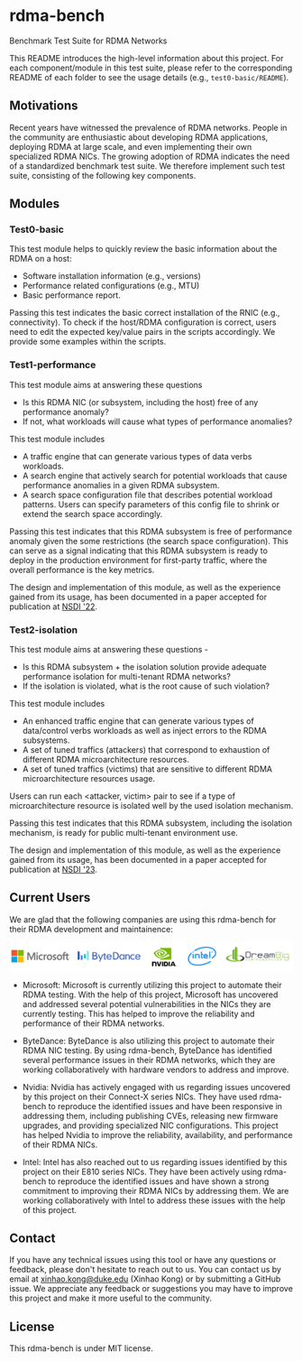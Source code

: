 # rdma-bench
Benchmark Test Suite for RDMA Networks


This README introduces the high-level information about this project. For each component/module in this test suite, please refer to the corresponding README of each folder to see the usage details (e.g., `test0-basic/README`).

## Motivations

Recent years have witnessed the prevalence of RDMA networks. People in the community are enthusiastic about developing RDMA applications, deploying RDMA at large scale, and even implementing their own specialized RDMA NICs. The growing adoption of RDMA indicates the need of a standardized benchmark test suite. We therefore implement such test suite, consisting of the following key components.

## Modules
### Test0-basic

This test module helps to quickly review the basic information about the RDMA on a host:
- Software installation information (e.g., versions)
- Performance related configurations (e.g., MTU)
- Basic performance report.

Passing this test indicates the basic correct installation of the RNIC (e.g., connectivity). To check if the host/RDMA configuration is correct, users need to edit the expected key/value pairs in the scripts accordingly. We provide some examples within the scripts.

### Test1-performance

This test module aims at answering these questions 
- Is this RDMA NIC (or subsystem, including the host) free of any performance anomaly? 
- If not, what workloads will cause what types of performance anomalies?

This test module includes 
- A traffic engine that can generate various types of data verbs workloads. 
- A search engine that actively search for potential workloads that cause performance anomalies in a given RDMA subsystem.
- A search space configuration file that describes potential workload patterns. Users can specify parameters of this config file to shrink or extend the search space accordingly.

Passing this test indicates that this RDMA subsystem is free of performance anomaly given the some restrictions (the search space configuration). This can serve as a signal indicating that this RDMA subsystem is ready to deploy in the production environment for first-party traffic, where the overall performance is the key metrics.

The design and implementation of this module, as well as the experience gained from its usage, has been documented in a paper accepted for publication at [NSDI '22](https://www.usenix.org/conference/nsdi22/presentation/kong).

### Test2-isolation

This test module aims at answering these questions - 
- Is this RDMA subsystem + the isolation solution provide adequate performance isolation for multi-tenant RDMA networks?
- If the isolation is violated, what is the root cause of such violation?

This test module includes
- An enhanced traffic engine that can generate various types of data/control verbs workloads as well as inject errors to the RDMA subsystems.
- A set of tuned traffics (attackers) that correspond to exhaustion of different RDMA microarchitecture resources.
- A set of tuned traffics (victims) that are sensitive to different RDMA microarchitecture resources usage.

Users can run each \<attacker, victim\> pair to see if a type of microarchitecture resource is isolated well by the used isolation mechanism.

Passing this test indicates that this RDMA subsystem, including the isolation mechanism, is ready for public multi-tenant environment use.

The design and implementation of this module, as well as the experience gained from its usage, has been documented in a paper accepted for publication at [NSDI '23](https://www.usenix.org/conference/nsdi23/presentation/kong).

## Current Users

We are glad that the following companies are using this rdma-bench for their RDMA development and maintainence:
<p align="center">
<img src="icon.jpg" alt="Alt text" width="600">
</p>

- Microsoft: Microsoft is currently utilizing this project to automate their RDMA testing. With the help of this project, Microsoft has uncovered and addressed several potential vulnerabilities in the NICs they are currently testing. This has helped to improve the reliability and performance of their RDMA networks.

- ByteDance: ByteDance is also utilizing this project to automate their RDMA NIC testing. By using rdma-bench, ByteDance has identified several performance issues in their RDMA networks, which they are working collaboratively with hardware vendors to address and improve.

- Nvidia: Nvidia has actively engaged with us regarding issues uncovered by this project on their Connect-X series NICs. They have used rdma-bench to reproduce the identified issues and have been responsive in addressing them, including publishing CVEs, releasing new firmware upgrades, and providing specialized NIC configurations. This project has helped Nvidia to improve the reliability, availability, and performance of their RDMA NICs.

- Intel: Intel has also reached out to us regarding issues identified by this project on their E810 series NICs. They have been actively using rdma-bench to reproduce the identified issues and have shown a strong commitment to improving their RDMA NICs by addressing them. We are working collaboratively with Intel to address these issues with the help of this project.

## Contact

If you have any technical issues using this tool or have any questions or feedback, please don't hesitate to reach out to us. You can contact us by email at xinhao.kong@duke.edu (Xinhao Kong) or by submitting a GitHub issue. We appreciate any feedback or suggestions you may have to improve this project and make it more useful to the community.

## License
This rdma-bench is under MIT license.

